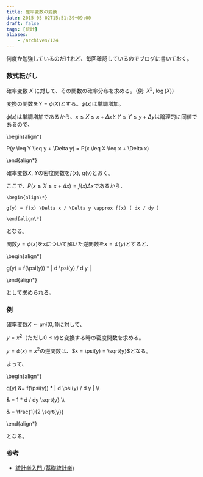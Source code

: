 ```yaml
---
title: 確率変数の変換
date: 2015-05-02T15:51:39+09:00
draft: false
tags: [統計]
aliases:
    - /archives/124
---
```


何度か勉強しているのだけれど、毎回確認しているのでブログに書いておく。



### 数式転がし

確率変数 $X$ に対して、その関数の確率分布を求める。（例: $X^2$, $\log(X)$)



変換の関数を$Y=\phi(X)$とする。$\phi(x)$は単調増加。



$\phi(x)$は単調増加であるから、$x \leq X \leq x + \Delta x$と$Y \leq Y \leq y + \Delta y$は論理的に同値であるので、



\begin{align\*}

P(y \leq Y \leq y + \Delta y) = P(x \leq X \leq x + \Delta x)

\end{align\*} 

確率変数$X$, $Y$の密度関数を$f(x)$, $g(y)$とおく。



ここで、$P(x \leq X \leq x + \Delta x) = f(x) \Delta x$であるから、


```
\begin{align\*}

g(y) = f(x) \Delta x / \Delta y \approx f(x) ( dx / dy )

\end{align\*}
```

となる。



関数$y=\phi(x)$をxについて解いた逆関数を$x=\psi(y)$とすると、



\begin{align\*}

g(y) = f(\psi(y)) * | d \psi(y) / d y |

\end{align\*}



として求められる。





### 例

確率変数$X \sim uni(0, 1)$に対して、

$y = x^2$（ただし$0 \leq x$)と変換する時の密度関数を求める。



$y = \phi(x) = x^2$の逆関数は、$x = \psi(y) = \sqrt{y}$となる。



よって、



\begin{align\*}

g(y) &= f(\psi(y)) * | d \psi(y) / d y | \\\\

& = 1 * d / dy \sqrt{y} \\\\

& = \frac{1}{2 \sqrt{y}}

\end{align\*}



となる。





### 参考

 

 * [統計学入門 (基礎統計学)](http://www.amazon.co.jp/%E7%B5%B1%E8%A8%88%E5%AD%A6%E5%85%A5%E9%96%80-%E5%9F%BA%E7%A4%8E%E7%B5%B1%E8%A8%88%E5%AD%A6-%E6%9D%B1%E4%BA%AC%E5%A4%A7%E5%AD%A6%E6%95%99%E9%A4%8A%E5%AD%A6%E9%83%A8%E7%B5%B1%E8%A8%88%E5%AD%A6%E6%95%99%E5%AE%A4/dp/4130420658)

